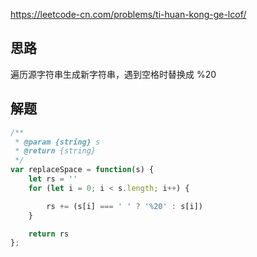 https://leetcode-cn.com/problems/ti-huan-kong-ge-lcof/



## 思路
遍历源字符串生成新字符串，遇到空格时替换成 %20


## 解题

```js
/**
 * @param {string} s
 * @return {string}
 */
var replaceSpace = function(s) {
    let rs = ''
    for (let i = 0; i < s.length; i++) {

        rs += (s[i] === ' ' ? '%20' : s[i])
    }

    return rs
};

```